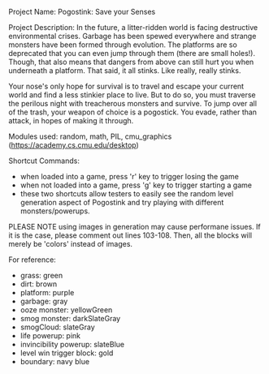 Project Name: 
Pogostink: Save your Senses

Project Description:
In the future, a litter-ridden world is facing destructive environmental crises. 
Garbage has been spewed everywhere and strange monsters have been formed 
through evolution. The platforms are so deprecated that you can even jump
through them (there are small holes!). Though, that also means that dangers from
above can still hurt you when underneath a platform. That said, it all stinks. 
Like really, really stinks. 
	
Your nose's only hope for survival is to travel and escape your current world 
and find a less stinkier place to live. But to do so, you must traverse the 
perilous night with treacherous monsters and survive. To jump over all of the 
trash, your weapon of choice is a pogostick. You evade, rather than attack, 
in hopes of making it through.

Modules used: random, math, PIL, cmu_graphics (https://academy.cs.cmu.edu/desktop)

Shortcut Commands:
- when loaded into a game, press 'r' key to trigger losing the game
- when not loaded into a game, press 'g' key to trigger starting a game
- these two shortcuts allow testers to easily see the random level generation
    aspect of Pogostink and try playing with different monsters/powerups.

PLEASE NOTE using images in generation may cause performane issues. If it is the 
case, please comment out lines 103-108. Then, all the blocks will merely be 
'colors' instead of images. 

For reference:
- grass: green
- dirt: brown
- platform: purple
- garbage: gray
- ooze monster: yellowGreen
- smog monster: darkSlateGray
- smogCloud: slateGray
- life powerup: pink
- invincibility powerup: slateBlue
- level win trigger block: gold
- boundary: navy blue